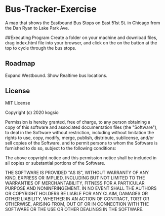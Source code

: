 # Bus-Tracker-Exercise
A map that shows the Eastbound Bus Stops on East 51st St. in Chicago from the Dan Ryan to Lake Park Ave.

##Executing Program
Create a folder on your machine and download files, drag index.html file into your browser, and click on the on the button at the top to cycle through the bus stops.

## Roadmap
Expand Westbound. Show Realtime bus locations.

## License
MIT License

Copyright (c) 2020 kogsio

Permission is hereby granted, free of charge, to any person obtaining a copy of this software and associated documentation files (the "Software"), to deal in the Software without restriction, including without limitation the rights to use, copy, modify, merge, publish, distribute, sublicense, and/or sell copies of the Software, and to permit persons to whom the Software is furnished to do so, subject to the following conditions:

The above copyright notice and this permission notice shall be included in all copies or substantial portions of the Software.

THE SOFTWARE IS PROVIDED "AS IS", WITHOUT WARRANTY OF ANY KIND, EXPRESS OR IMPLIED, INCLUDING BUT NOT LIMITED TO THE WARRANTIES OF MERCHANTABILITY, FITNESS FOR A PARTICULAR PURPOSE AND NONINFRINGEMENT. IN NO EVENT SHALL THE AUTHORS OR COPYRIGHT HOLDERS BE LIABLE FOR ANY CLAIM, DAMAGES OR OTHER LIABILITY, WHETHER IN AN ACTION OF CONTRACT, TORT OR OTHERWISE, ARISING FROM, OUT OF OR IN CONNECTION WITH THE SOFTWARE OR THE USE OR OTHER DEALINGS IN THE SOFTWARE.
